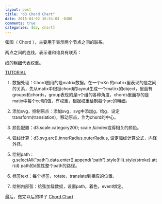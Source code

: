 ```yaml
---
layout: post
title: "d3 Chord Chart"
date: 2015-04-02 10:54:04 -0400
comments: true
categories: [d3, chart]
---
```


弦图（ Chord ），主要用于表示两个节点之间的联系。  

两点之间的连线，表示谁和谁具有联系：  

线的粗细代表权重。

[TUTORIAL](http://www.ourd3js.com/wordpress/?p=213)

1.  数据处理：Chord图用的是matrix数据，在一个nXn 的matrix里表现的是之间的关系，先从matix中根据chord的layout生成一个matirx的object，里面有groups和chords，group表现的是n个组的各种角度，chords里面存的是matix中每个cell的值，有权重，根据权重绘制每个arc的粗细。  

2.  添加svg，控制原点：添加svg，svg中添加g，给g，设定transform(translation)，移动原点，作为chord的中心。  

3.  颜色配置：d3.scale.category20(); scale 从index或得相关的颜色。  

4.  弧线计算：d3.svg.arc().innerRadius.outerRadius, 设定弧线计算公式，内径外径。  

5.  绘制path：g.selectAll(“path”).data.enter().append(“path”).style(fill).style(stroke).attr(d) path的d属性整个path的路径。  

6.  标签text：每个标签，rotate，translate到相应的位置。

7.  绘制内部弦：给弦加载数据，设置path。着色，event绑定。

最后，做完以后的样子
[Chord Chart](http://jsfiddle.net/windse7en/a7dxc9vt/)
